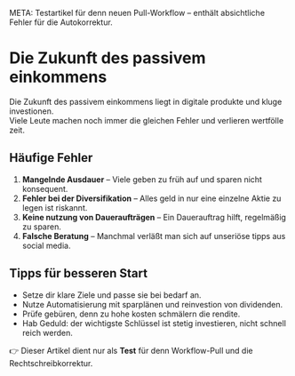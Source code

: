 META: Testartikel für denn neuen Pull-Workflow – enthält absichtliche Fehler für die Autokorrektur.

# Die Zukunft des passivem einkommens

Die Zukunft des passivem einkommens liegt in digitale produkte und kluge investionen.  
Viele Leute machen noch immer die gleichen Fehler und verlieren wertfölle zeit.

## Häufige Fehler

1. **Mangelnde Ausdauer** – Viele geben zu früh auf und sparen nicht konsequent.  
2. **Fehler bei der Diversifikation** – Alles geld in nur eine einzelne Aktie zu legen ist riskannt.  
3. **Keine nutzung von Daueraufträgen** – Ein Dauerauftrag hilft, regelmäßig zu sparen.  
4. **Falsche Beratung** – Manchmal verläßt man sich auf unseriöse tipps aus social media.  

## Tipps für besseren Start

- Setze dir klare Ziele und passe sie bei bedarf an.  
- Nutze Automatisierung mit sparplänen und reinvestion von dividenden.  
- Prüfe gebüren, denn zu hohe kosten schmälern die rendite.  
- Hab Geduld: der wichtigste Schlüssel ist stetig investieren, nicht schnell reich werden.

👉 Dieser Artikel dient nur als **Test** für denn Workflow-Pull und die Rechtschreibkorrektur.
